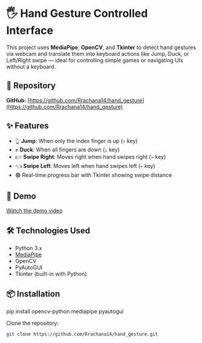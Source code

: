 # 🖐️ Hand Gesture Controlled Interface

This project uses **MediaPipe**, **OpenCV**, and **Tkinter** to detect hand gestures via webcam and translate them into keyboard actions like Jump, Duck, or Left/Right swipe — ideal for controlling simple games or navigating UIs without a keyboard.

## 🔗 Repository
**GitHub:** [https://github.com/Rrachana14/hand_gesture](https://github.com/Rrachana14/hand_gesture)

## ✨ Features

- 👆 **Jump**: When only the index finger is up (`↑` key)
- ✊ **Duck**: When all fingers are down (`↓` key)
- 👉 **Swipe Right**: Moves right when hand swipes right (`→` key)
- 👈 **Swipe Left**: Moves left when hand swipes left (`←` key)
- 🟢 Real-time progress bar with Tkinter showing swipe distance

## 📸 Demo
[Watch the demo video](game.mp4)


## 🛠 Technologies Used

- Python 3.x
- [MediaPipe](https://google.github.io/mediapipe/)
- OpenCV
- PyAutoGUI
- Tkinter (built-in with Python)

## 📦 Installation
pip install opencv-python mediapipe pyautogui


Clone the repository:
```bash
git clone https://github.com/Rrachana14/hand_gesture.git

